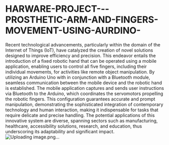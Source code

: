 # HARWARE-PROJECT---PROSTHETIC-ARM-AND-FINGERS-MOVEMENT-USING-AURDINO-

Recent technological advancements, particularly within the domain of the Internet of Things (IoT), have catalyzed the creation of novel solutions designed to improve efficiency and precision. 
This endeavor entails the introduction of a fixed robotic hand that can be operated using a mobile application, enabling users to control all five fingers, including their individual movements, for activities like remote object manipulation. 
By utilizing an Arduino Uno with in conjunction with a Bluetooth module, seamless communication between the mobile device and the robotic hand is established. 
The mobile application captures and sends user instructions via Bluetooth to the Arduino, which coordinates the servomotors propelling the robotic fingers. 
This configuration guarantees accurate and prompt manipulation, demonstrating the sophisticated integration of contemporary technology and human interaction, making it indispensable for tasks that require delicate and precise handling. 
The potential applications of this innovative system are diverse, spanning sectors such as manufacturing, healthcare, accessibility solutions, research, and education, thus underscoring its adaptability and significant impact.
![Uploading image.png…]()
